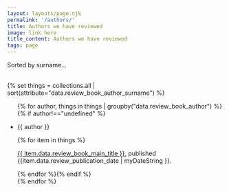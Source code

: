 ```yaml
---
layout: layouts/page.njk
permalink: '/authors/'
title: Authors we have reviewed
image: link here
title_content: Authors we have reviewed
tags: page
---
```

Sorted by surname...
<br>
<br>

{% set things = collections.all | sort(attribute="data.review_book_author_surname") %}
<ul>
{% for author, things in things | groupby("data.review_book_author") %}
{% if author!=="undefined" %}<li class="pad-bottom-20"><p>{{ author }}</p>
{% for item in things %}
<p><a href="{{ item.url}}">{{ item.data.review_book_main_title }}</a>, published {{item.data.review_publication_date | myDateString }}.</p>
{% endfor %}{% endif %}</li>
{% endfor %}
</ul>